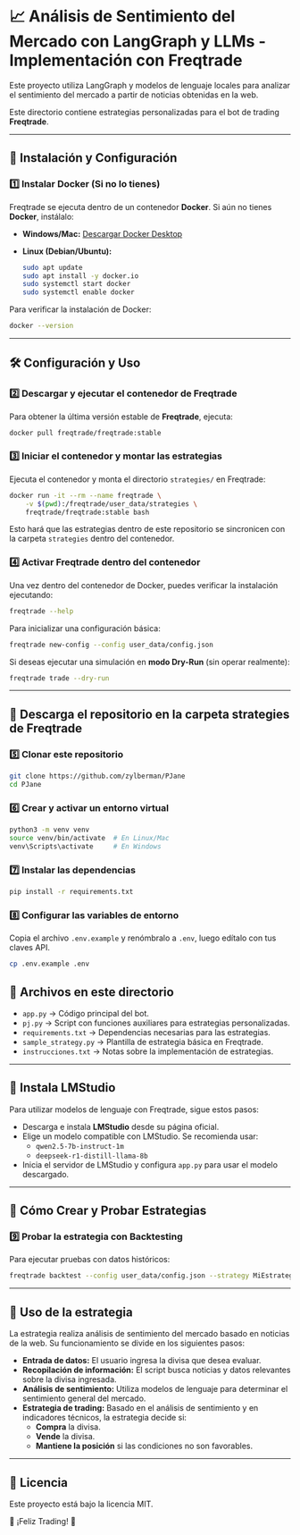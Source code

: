 # 📈 Análisis de Sentimiento del Mercado con LangGraph y LLMs - Implementación con Freqtrade

Este proyecto utiliza LangGraph y modelos de lenguaje locales para analizar el sentimiento del mercado a partir de noticias obtenidas en la web.

Este directorio contiene estrategias personalizadas para el bot de trading **Freqtrade**.

---

## 🚀 Instalación y Configuración

### 1️⃣ Instalar Docker (Si no lo tienes)
Freqtrade se ejecuta dentro de un contenedor **Docker**. Si aún no tienes **Docker**, instálalo:

- **Windows/Mac:** [Descargar Docker Desktop](https://www.docker.com/get-started)
- **Linux (Debian/Ubuntu):**
  
  ```bash
  sudo apt update
  sudo apt install -y docker.io
  sudo systemctl start docker
  sudo systemctl enable docker
  ```

Para verificar la instalación de Docker:

```bash
docker --version
```

---

## 🛠 Configuración y Uso

### 2️⃣ Descargar y ejecutar el contenedor de Freqtrade
Para obtener la última versión estable de **Freqtrade**, ejecuta:

```bash
docker pull freqtrade/freqtrade:stable
```

### 3️⃣ Iniciar el contenedor y montar las estrategias
Ejecuta el contenedor y monta el directorio `strategies/` en Freqtrade:

```bash
docker run -it --rm --name freqtrade \
    -v $(pwd):/freqtrade/user_data/strategies \
    freqtrade/freqtrade:stable bash
```

Esto hará que las estrategias dentro de este repositorio se sincronicen con la carpeta `strategies` dentro del contenedor.

### 4️⃣ Activar Freqtrade dentro del contenedor
Una vez dentro del contenedor de Docker, puedes verificar la instalación ejecutando:

```bash
freqtrade --help
```

Para inicializar una configuración básica:

```bash
freqtrade new-config --config user_data/config.json
```

Si deseas ejecutar una simulación en **modo Dry-Run** (sin operar realmente):

```bash
freqtrade trade --dry-run
```

---
## 🚀 Descarga el repositorio en la carpeta strategies de Freqtrade

### 5️⃣ Clonar este repositorio
   ```bash
   git clone https://github.com/zylberman/PJane
   cd PJane
   ```

### 6️⃣ Crear y activar un entorno virtual
   ```bash
   python3 -m venv venv
   source venv/bin/activate  # En Linux/Mac
   venv\Scripts\activate     # En Windows
   ```

### 7️⃣ Instalar las dependencias
   ```bash
   pip install -r requirements.txt
   ```

### 8️⃣ Configurar las variables de entorno
   Copia el archivo `.env.example` y renómbralo a `.env`, luego edítalo con tus claves API.
   ```bash
   cp .env.example .env
   ```

## 📌 Archivos en este directorio

- `app.py` → Código principal del bot.
- `pj.py` → Script con funciones auxiliares para estrategias personalizadas.
- `requirements.txt` → Dependencias necesarias para las estrategias.
- `sample_strategy.py` → Plantilla de estrategia básica en Freqtrade.
- `instrucciones.txt` → Notas sobre la implementación de estrategias.

---

## 🚀 Instala LMStudio

Para utilizar modelos de lenguaje con Freqtrade, sigue estos pasos:

- Descarga e instala **LMStudio** desde su página oficial.
- Elige un modelo compatible con LMStudio. Se recomienda usar:
  - `qwen2.5-7b-instruct-1m`
  - `deepseek-r1-distill-llama-8b`
- Inicia el servidor de LMStudio y configura `app.py` para usar el modelo descargado.

---

## 🎯 Cómo Crear y Probar Estrategias

### 9️⃣ Probar la estrategia con Backtesting
Para ejecutar pruebas con datos históricos:

```bash
freqtrade backtest --config user_data/config.json --strategy MiEstrategia
```

---

## 🎯 Uso de la estrategia

La estrategia realiza análisis de sentimiento del mercado basado en noticias de la web. Su funcionamiento se divide en los siguientes pasos:

- **Entrada de datos:** El usuario ingresa la divisa que desea evaluar.
- **Recopilación de información:** El script busca noticias y datos relevantes sobre la divisa ingresada.
- **Análisis de sentimiento:** Utiliza modelos de lenguaje para determinar el sentimiento general del mercado.
- **Estrategia de trading:** Basado en el análisis de sentimiento y en indicadores técnicos, la estrategia decide si:
  - **Compra** la divisa.
  - **Vende** la divisa.
  - **Mantiene la posición** si las condiciones no son favorables.

---

## 📜 Licencia
Este proyecto está bajo la licencia MIT.

🚀 ¡Feliz Trading! 🤑

